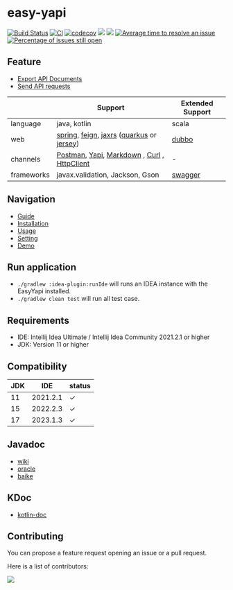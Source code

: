 # easy-yapi

[![Build Status](https://travis-ci.com/tangcent/easy-yapi.svg?branch=master)](https://travis-ci.com/tangcent/easy-yapi)
[![CI](https://github.com/tangcent/easy-yapi/actions/workflows/ci.yml/badge.svg)](https://github.com/tangcent/easy-yapi/actions/workflows/ci.yml)
[![codecov](https://codecov.io/gh/tangcent/easy-yapi/branch/master/graph/badge.svg?token=J6RUGI54XV)](https://codecov.io/gh/tangcent/easy-yapi)
[![](https://img.shields.io/jetbrains/plugin/v/12458?color=blue&label=version)](https://plugins.jetbrains.com/plugin/12458-easyyapi)
[![](https://img.shields.io/jetbrains/plugin/d/12458)](https://plugins.jetbrains.com/plugin/12458-easyyapi)
[![Average time to resolve an issue](http://isitmaintained.com/badge/resolution/tangcent/easy-yapi.svg)](http://isitmaintained.com/project/tangcent/easy-yapi "Average time to resolve an issue")
[![Percentage of issues still open](http://isitmaintained.com/badge/open/tangcent/easy-yapi.svg)](http://isitmaintained.com/project/tangcent/easy-yapi "Percentage of issues still open")

## Feature

- [Export API Documents](https://easyyapi.com/documents/use.html)
- [Send API requests](http://easyyapi.com/documents/call.html)

|            | Support                                                                                                                                                                                                                                                                                   | Extended Support                  |
|------------|-------------------------------------------------------------------------------------------------------------------------------------------------------------------------------------------------------------------------------------------------------------------------------------------|-----------------------------------|
| language   | java, kotlin                                                                                                                                                                                                                                                                              | scala                             |
| web        | [spring](https://spring.io/), [feign](https://spring.io/projects/spring-cloud-openfeign), [jaxrs](https://www.oracle.com/technical-resources/articles/java/jax-rs.html) ([quarkus](https://quarkus.io/) or [jersey](https://eclipse-ee4j.github.io/jersey/))                              | [dubbo](https://dubbo.apache.org) |
| channels   | [Postman](https://easyyapi.com/documents/export2postman.html), [Yapi](https://easyyapi.com/documents/export2yapi.html), [Markdown](https://easyyapi.com/documents/export2markdown.html) , [Curl](https://curl.se/) , [HttpClient](https://plugins.jetbrains.com/plugin/13121-http-client) | -                                 |
| frameworks | javax.validation, Jackson, Gson                                                                                                                                                                                                                                                           | [swagger](https://swagger.io/)    |

## Navigation

* [Guide](https://easyyapi.com/documents/index.html)
* [Installation](https://easyyapi.com/documents/installation.html)
* [Usage](https://easyyapi.com/documents/use.html)
* [Setting](https://easyyapi.com/setting/index.html)
* [Demo](https://easyyapi.com/demo/index.html)

## Run application

- `./gradlew :idea-plugin:runIde` will runs an IDEA instance with the EasyYapi installed.
- `./gradlew clean test` will run all test case.

## Requirements

- IDE: Intellij Idea Ultimate / Intellij Idea Community 2021.2.1 or higher
- JDK: Version 11 or higher

## Compatibility

| JDK | IDE      | status |
|-----|----------|--------|
| 11  | 2021.2.1 | ✓      |
| 15  | 2022.2.3 | ✓      |
| 17  | 2023.1.3 | ✓      |

## Javadoc

- [wiki](https://en.wikipedia.org/wiki/Javadoc)
- [oracle](https://docs.oracle.com/javase/8/docs/technotes/tools/windows/javadoc.html)
- [baike](https://baike.baidu.com/item/javadoc)

## KDoc

- [kotlin-doc](https://kotlinlang.org/docs/reference/kotlin-doc.html)

## Contributing

You can propose a feature request opening an issue or a pull request.

Here is a list of contributors:

<a href="https://github.com/tangcent/easy-yapi/graphs/contributors">
  <img src="https://contrib.rocks/image?repo=tangcent/easy-yapi" />
</a>
